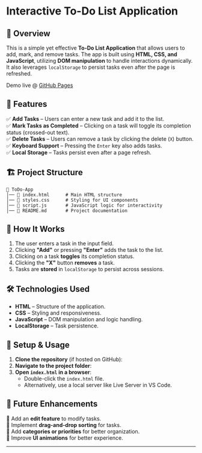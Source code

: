 

# Interactive To-Do List Application

## 📌 Overview

This is a simple yet effective **To-Do List Application** that allows users to add, mark, and remove tasks. The app is built using **HTML, CSS, and JavaScript**, utilizing **DOM manipulation** to handle interactions dynamically. It also leverages `localStorage` to persist tasks even after the page is refreshed.

Demo live @ [GitHub Pages](https://ssr-04.github.io/Presedio-PreInternship/Javascript-fundamentals/task-1/index.html)

## 🎯 Features

✅ **Add Tasks** – Users can enter a new task and add it to the list.  
✅ **Mark Tasks as Completed** – Clicking on a task will toggle its completion status (crossed-out text).  
✅ **Delete Tasks** – Users can remove a task by clicking the delete (`X`) button.  
✅ **Keyboard Support** – Pressing the `Enter` key also adds tasks.  
✅ **Local Storage** – Tasks persist even after a page refresh.  

## 🏗️ Project Structure

```
📂 ToDo-App
│── 📄 index.html      # Main HTML structure
│── 📄 styles.css      # Styling for UI components
│── 📄 script.js       # JavaScript logic for interactivity
│── 📄 README.md       # Project documentation
```

## 📜 How It Works

1. The user enters a task in the input field.
2. Clicking **"Add"** or pressing **"Enter"** adds the task to the list.
3. Clicking on a task **toggles** its completion status.
4. Clicking the **"X"** button **removes** a task.
5. Tasks are **stored** in `localStorage` to persist across sessions.

## 🛠️ Technologies Used

- **HTML** – Structure of the application.
- **CSS** – Styling and responsiveness.
- **JavaScript** – DOM manipulation and logic handling.
- **LocalStorage** – Task persistence.

## 🔧 Setup & Usage

1. **Clone the repository** (if hosted on GitHub):
2. **Navigate to the project folder**:
3. **Open `index.html` in a browser**:
   - Double-click the `index.html` file.
   - Alternatively, use a local server like Live Server in VS Code.

## 🚀 Future Enhancements

🔹 Add an **edit feature** to modify tasks.  
🔹 Implement **drag-and-drop sorting** for tasks.  
🔹 Add **categories or priorities** for better organization.  
🔹 Improve **UI animations** for better experience.  

---